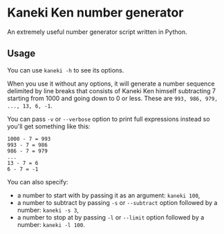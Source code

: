 # Kaneki Ken number generator

An extremely useful number generator script written in Python.

## Usage

You can use `kaneki -h` to see its options.

When you use it without any options, it will generate a number sequence
delimited by line breaks that consists of Kaneki Ken himself subtracting 7
starting from 1000 and going down to 0 or less. These are
`993, 986, 979, ..., 13, 6, -1`.

You can pass `-v` or `--verbose` option to print full expressions instead so
you'll get something like this:

```
1000 - 7 = 993
993 - 7 = 986
986 - 7 = 979
...
13 - 7 = 6
6 - 7 = -1
```

You can also specify:
- a number to start with by passing it as an argument: `kaneki 100`,
- a number to subtract by passing `-s` or `--subtract` option followed by a
  number: `kaneki -s 3`,
- a number to stop at by passing `-l` or `--limit` option followed by a number:
  `kaneki -l 100`.
